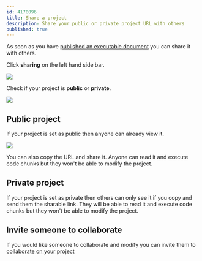 ```yaml
---
id: 4170096
title: Share a project
description: Share your public or private project URL with others
published: true
---
```


As soon as you have [published an executable document](./how-to-publish-an-executable-document.md) you can share it with others.

Click **sharing** on the left hand side bar.

![](http://stencila.github.io/hub/manager/snaps/project-sharing-menu-item.png)

Check if your project is **public** or **private**. 

![](http://stencila.github.io/hub/manager/snaps/project-sharing-public.png)

## Public project 

If your project is set as public then anyone can already view it.  

![](http://stencila.github.io/hub/manager/snaps/project-sharing-add-agent.png)

You can also copy the URL and share it. Anyone can read it and execute code chunks but they won't be able to modify the project. 

## Private project

If your project is set as private then others can only see it if you copy and send them the sharable link.  They will be able to read it and execute code chunks but they won't be able to modify the project. 

## Invite someone to collaborate

If you would like someone to collaborate and modify you can invite them to [collaborate on your project](./collaborate-on-a-project.md)

